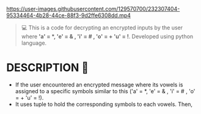 https://user-images.githubusercontent.com/129570700/232307404-95334464-4b28-44ce-88f3-9d2ffe6308dd.mp4
>💻 This is a code for decrypting an encrypted inputs by the user where **'a' = *, 'e' = & , 'i' = # , 'o' = + 'u' = !**. Developed using python language.

# DESCRIPTION 📝
 - If the user encountered an encrypted message where its vowels is assigned to a specific symbols similar to this ('a' = *, 'e' = & , 'i' = # , 'o' = + 'u' = !). 
 - It uses tuple to hold the corresponding symbols to each vowels. Then, 

